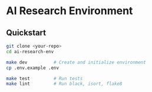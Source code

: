 # AI Research Environment

## Quickstart

```bash
git clone <your-repo>
cd ai-research-env

make dev          # Create and initialize environment
cp .env.example .env

make test         # Run tests
make lint         # Run black, isort, flake8
